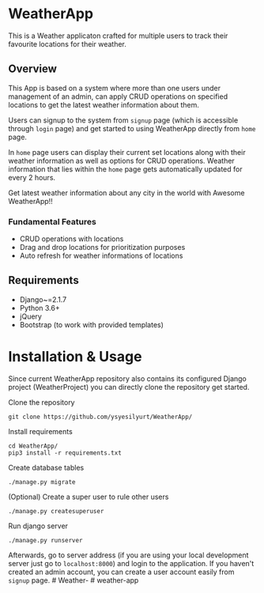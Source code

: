 # WeatherApp
This is a Weather applicaton crafted for multiple users to track their favourite locations for their weather.

## Overview
This App is based on a system where more than one users under management of an admin, can apply CRUD operations on specified locations to get the latest weather information about them.

Users can signup to the system from ```signup``` page (which is accessible through ```login``` page) and get started to using WeatherApp directly from ```home``` page.

In ```home``` page users can display their current set locations along with their weather information as well as options for CRUD operations. Weather information that lies within the ```home``` page gets automatically updated for every 2 hours.

Get latest weather information about any city in the world with Awesome WeatherApp!!

### Fundamental Features

* CRUD operations with locations
* Drag and drop locations for prioritization purposes
* Auto refresh for weather informations of locations

## Requirements

* Django~=2.1.7
* Python 3.6+
* jQuery 
* Bootstrap (to work with provided templates)


# Installation & Usage 

Since current WeatherApp repository also contains its configured Django project (WeatherProject) you can directly clone the repository get started.

Clone the repository
```
git clone https://github.com/ysyesilyurt/WeatherApp/
```
Install requirements

```
cd WeatherApp/
pip3 install -r requirements.txt
```

Create database tables
```
./manage.py migrate
```

(Optional) Create a super user to rule other users
```
./manage.py createsuperuser
```

Run django server
```
./manage.py runserver
```
Afterwards, go to server address (if you are using your local development server just go to ```localhost:8000```) and login to the application.
If you haven't created an admin account, you can create a user account easily from  ```signup``` page. 
#   W e a t h e r -  
 #   w e a t h e r - a p p  
 
